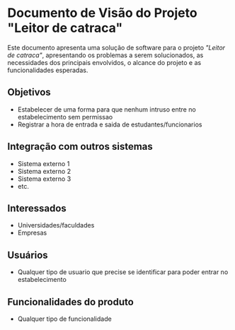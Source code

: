 # Documento de Visão do Projeto "Leitor de catraca"

Este documento apresenta uma solução de software para o projeto *"Leitor de catraca"*, 
apresentando os problemas a serem solucionados, as necessidades dos principais envolvidos, o alcance do projeto e as funcionalidades esperadas.

## Objetivos

* Estabelecer de uma forma para que nenhum intruso entre no estabelecimento sem permissao
* Registrar a hora de entrada e saida de estudantes/funcionarios

## Integração com outros sistemas

* Sistema externo 1
* Sistema externo 2
* Sistema externo 3
* etc.
 
## Interessados

* Universidades/faculdades
* Empresas

## Usuários

* Qualquer tipo de usuario que precise se identificar para poder entrar no estabelecimento

## Funcionalidades do produto

* Qualquer tipo de funcionalidade
